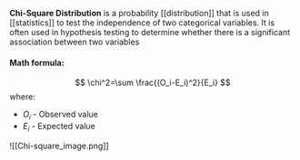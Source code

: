 **Chi-Square Distribution** is a probability [[distribution]] that is used in [[statistics]] to test the independence of two categorical variables. It is often used in hypothesis testing to determine whether there is a significant association between two variables

#### Math formula:
$$
\chi^2=\sum \frac{(O_i-E_i)^2}{E_i}
$$
where:
* $O_i$ - Observed value
* $E_i$ - Expected value

![[Chi-square_image.png]]